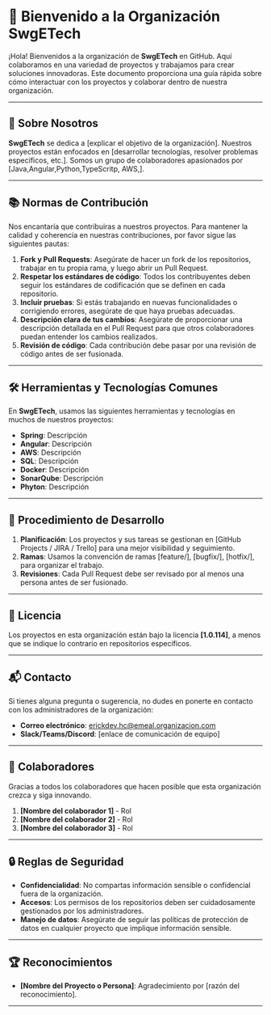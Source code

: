# 🏢 Bienvenido a la Organización SwgETech

¡Hola! Bienvenidos a la organización de **SwgETech** en GitHub. Aquí colaboramos en una variedad de proyectos y trabajamos para crear soluciones innovadoras. Este documento proporciona una guía rápida sobre cómo interactuar con los proyectos y colaborar dentro de nuestra organización.

---

## 🚀 Sobre Nosotros

**SwgETech** se dedica a [explicar el objetivo de la organización]. Nuestros proyectos están enfocados en [desarrollar tecnologías, resolver problemas específicos, etc.]. Somos un grupo de colaboradores apasionados por [Java,Angular,Python,TypeScritp, AWS,].

---

## 📚 Normas de Contribución

Nos encantaría que contribuiras a nuestros proyectos. Para mantener la calidad y coherencia en nuestras contribuciones, por favor sigue las siguientes pautas:

1. **Fork y Pull Requests**: Asegúrate de hacer un fork de los repositorios, trabajar en tu propia rama, y luego abrir un Pull Request.
2. **Respetar los estándares de código**: Todos los contribuyentes deben seguir los estándares de codificación que se definen en cada repositorio.
3. **Incluir pruebas**: Si estás trabajando en nuevas funcionalidades o corrigiendo errores, asegúrate de que haya pruebas adecuadas.
4. **Descripción clara de tus cambios**: Asegúrate de proporcionar una descripción detallada en el Pull Request para que otros colaboradores puedan entender los cambios realizados.
5. **Revisión de código**: Cada contribución debe pasar por una revisión de código antes de ser fusionada.

---

## 🛠 Herramientas y Tecnologías Comunes

En **SwgETech**, usamos las siguientes herramientas y tecnologías en muchos de nuestros proyectos:

- **Spring**: Descripción
- **Angular**: Descripción
- **AWS**: Descripción
- **SQL**: Descripción
- **Docker**: Descripción
- **SonarQube**: Descripción
- **Phyton**: Descripción

---

## 📅 Procedimiento de Desarrollo

1. **Planificación**: Los proyectos y sus tareas se gestionan en [GitHub Projects / JIRA / Trello] para una mejor visibilidad y seguimiento.
2. **Ramas**: Usamos la convención de ramas [feature/], [bugfix/], [hotfix/], para organizar el trabajo.
3. **Revisiones**: Cada Pull Request debe ser revisado por al menos una persona antes de ser fusionado.

---

## 📜 Licencia

Los proyectos en esta organización están bajo la licencia **[1.0.114]**, a menos que se indique lo contrario en repositorios específicos.

---

## 📬 Contacto

Si tienes alguna pregunta o sugerencia, no dudes en ponerte en contacto con los administradores de la organización:

- **Correo electrónico**: erickdev.hc@emeal.organizacion.com
- **Slack/Teams/Discord**: [enlace de comunicación de equipo]

---

## 🤝 Colaboradores

Gracias a todos los colaboradores que hacen posible que esta organización crezca y siga innovando.

1. **[Nombre del colaborador 1]** - Rol
2. **[Nombre del colaborador 2]** - Rol
3. **[Nombre del colaborador 3]** - Rol

---

## 🔒 Reglas de Seguridad

- **Confidencialidad**: No compartas información sensible o confidencial fuera de la organización.
- **Accesos**: Los permisos de los repositorios deben ser cuidadosamente gestionados por los administradores.
- **Manejo de datos**: Asegúrate de seguir las políticas de protección de datos en cualquier proyecto que implique información sensible.

---

## 🏆 Reconocimientos

- **[Nombre del Proyecto o Persona]**: Agradecimiento por [razón del reconocimiento].

---

